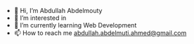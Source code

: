 - 👋 Hi, I’m Abdullah Abdelmouty
- 👀 I’m interested in 
- 🌱 I’m currently learning Web Development
- 📫 How to reach me abdullah.abdelmuti.ahmed@gmail.com
<!---
AbdullahAbdelmouty/AbdullahAbdelmouty is a ✨ special ✨ repository because its `README.md` (this file) appears on your GitHub profile.
You can click the Preview link to take a look at your changes.
--->
